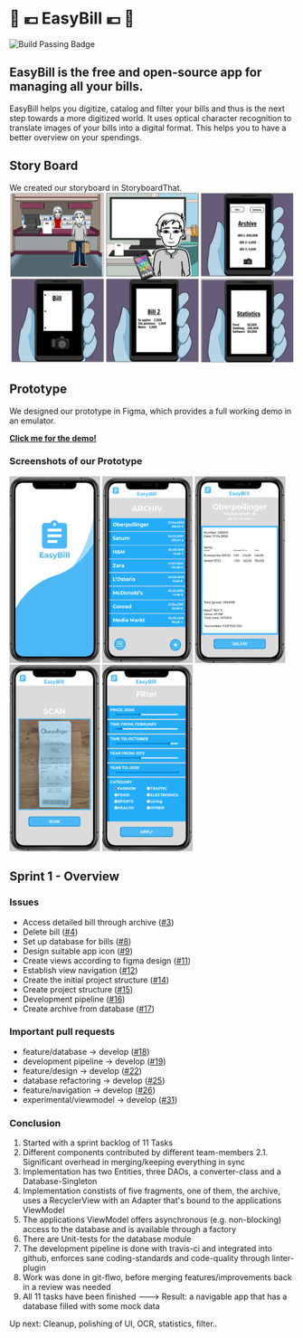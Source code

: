 # 	:receipt: :euro:	 __EasyBill__ 	 :euro:	 :receipt:
![Build Passing Badge](https://api.travis-ci.com/mobileappdevhm20/team-project-team_6.svg?branch=develop)

## EasyBill is the free and open-source app for managing all your bills.

EasyBill helps you digitize, catalog and filter your bills and thus is the next step towards a more digitized world. It uses optical character recognition to translate images of your bills into a digital format. This helps you to have a better overview on your spendings.

## Story Board

We created our storyboard in StoryboardThat.
![Storyboard](res_img/digital-bill-highres.png "Storyboard")

## Prototype

We designed our prototype in Figma, which provides a full working demo in an emulator.

__[Click me for the demo!](https://www.figma.com/file/U0r2xmu9Fyja9gI72Z8CTx/EasyBill)__

### Screenshots of our Prototype
<div class="row">
<img src="https://github.com/mobileappdevhm20/team-project-team_6/blob/develop/res_img/1.PNG" alt="drawing" width="160" height="330"/>
<img src="https://github.com/mobileappdevhm20/team-project-team_6/blob/develop/res_img/2.PNG" alt="drawing" width="160" height="330"/>
<img src="https://github.com/mobileappdevhm20/team-project-team_6/blob/develop/res_img/3.PNG" alt="drawing" width="160" height="330"/>
<img src="https://github.com/mobileappdevhm20/team-project-team_6/blob/develop/res_img/4.PNG" alt="drawing" width="160" height="330"/>
<img src="https://github.com/mobileappdevhm20/team-project-team_6/blob/develop/res_img/5.PNG" alt="drawing" width="160" height="330"/>
</div>

## Sprint 1 - Overview

### Issues 

* Access detailed bill through archive ([#3][i3]) 
* Delete bill ([#4][i4]) 
* Set up database for bills ([#8][i8]) 
* Design suitable app icon ([#9][i9]) 
* Create views according to figma design ([#11][i11]) 
* Establish view navigation ([#12][i12]) 
* Create the initial project structure ([#14][i14]) 
* Create project structure ([#15][i15]) 
* Development pipeline ([#16][i16]) 
* Create archive from database ([#17][i17]) 

[i8]: https://github.com/mobileappdevhm20/team-project-team_6/issues/8
[i12]: https://github.com/mobileappdevhm20/team-project-team_6/issues/12
[i16]: https://github.com/mobileappdevhm20/team-project-team_6/issues/16
[i14]: https://github.com/mobileappdevhm20/team-project-team_6/issues/14
[i9]: https://github.com/mobileappdevhm20/team-project-team_6/issues/9
[i11]: https://github.com/mobileappdevhm20/team-project-team_6/issues/11
[i15]: https://github.com/mobileappdevhm20/team-project-team_6/issues/15
[i4]: https://github.com/mobileappdevhm20/team-project-team_6/issues/4
[i3]: https://github.com/mobileappdevhm20/team-project-team_6/issues/3
[i17]: https://github.com/mobileappdevhm20/team-project-team_6/issues/17

### Important pull requests

* feature/database -> develop ([#18][p18]) 
* development pipeline -> develop ([#19][p19]) 
* feature/design -> develop ([#22][p22]) 
* database refactoring -> develop ([#25][p25]) 
* feature/navigation -> develop ([#26][p26]) 
* experimental/viewmodel -> develop ([#31][p31])

[p18]: https://github.com/mobileappdevhm20/team-project-team_6/issues/18
[p22]: https://github.com/mobileappdevhm20/team-project-team_6/issues/22
[p26]: https://github.com/mobileappdevhm20/team-project-team_6/issues/26
[p25]: https://github.com/mobileappdevhm20/team-project-team_6/issues/25
[p19]: https://github.com/mobileappdevhm20/team-project-team_6/issues/19
[p31]: https://github.com/mobileappdevhm20/team-project-team_6/issues/31

### Conclusion

1. Started with a sprint backlog of 11 Tasks
2. Different components contributed by different team-members
	2.1. Significant overhead in merging/keeping everything in sync
3. Implementation has two Entities, three DAOs, a converter-class
   and a Database-Singleton
4. Implementation constists of five fragments, one of them, the archive,
   uses a RecyclerView with an Adapter that's bound to the applications
   ViewModel
5. The applications ViewModel offers asynchronous (e.g. non-blocking) 
   access to the database and is available through a factory
6. There are Unit-tests for the database module
7. The development pipeline is done with travis-ci and integrated into
   github, enforces sane coding-standards and code-quality through 
   linter-plugin
8. Work was done in git-flwo, before merging features/improvements back
   in a review was needed
7. All 11 tasks have been finished
	---> Result: a navigable app that has a database filled with some
	     mock data
	     
Up next: Cleanup, polishing of UI, OCR, statistics, filter..
